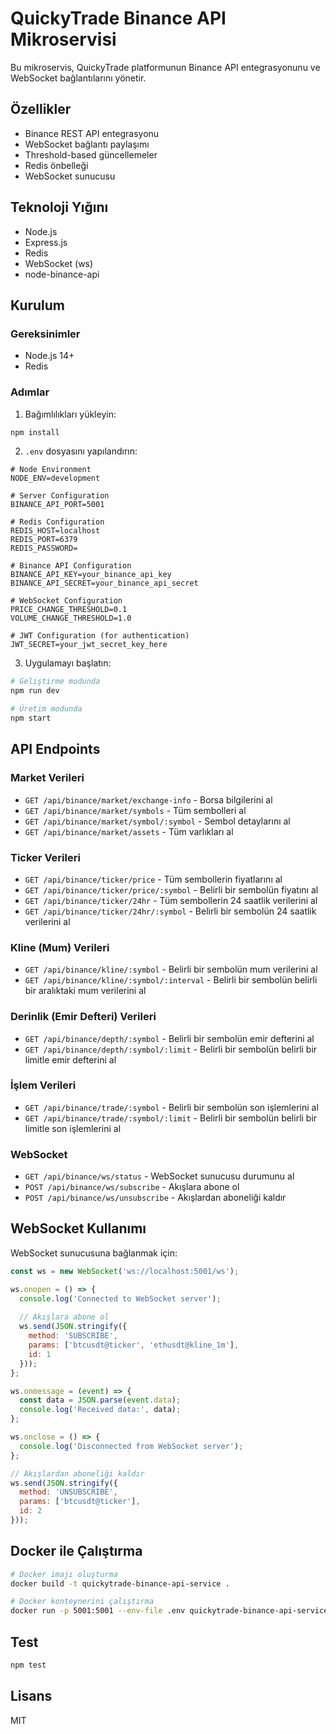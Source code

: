 # QuickyTrade Binance API Mikroservisi

Bu mikroservis, QuickyTrade platformunun Binance API entegrasyonunu ve WebSocket bağlantılarını yönetir.

## Özellikler

- Binance REST API entegrasyonu
- WebSocket bağlantı paylaşımı
- Threshold-based güncellemeler
- Redis önbelleği
- WebSocket sunucusu

## Teknoloji Yığını

- Node.js
- Express.js
- Redis
- WebSocket (ws)
- node-binance-api

## Kurulum

### Gereksinimler

- Node.js 14+
- Redis

### Adımlar

1. Bağımlılıkları yükleyin:

```bash
npm install
```

2. `.env` dosyasını yapılandırın:

```
# Node Environment
NODE_ENV=development

# Server Configuration
BINANCE_API_PORT=5001

# Redis Configuration
REDIS_HOST=localhost
REDIS_PORT=6379
REDIS_PASSWORD=

# Binance API Configuration
BINANCE_API_KEY=your_binance_api_key
BINANCE_API_SECRET=your_binance_api_secret

# WebSocket Configuration
PRICE_CHANGE_THRESHOLD=0.1
VOLUME_CHANGE_THRESHOLD=1.0

# JWT Configuration (for authentication)
JWT_SECRET=your_jwt_secret_key_here
```

3. Uygulamayı başlatın:

```bash
# Geliştirme modunda
npm run dev

# Üretim modunda
npm start
```

## API Endpoints

### Market Verileri

- `GET /api/binance/market/exchange-info` - Borsa bilgilerini al
- `GET /api/binance/market/symbols` - Tüm sembolleri al
- `GET /api/binance/market/symbol/:symbol` - Sembol detaylarını al
- `GET /api/binance/market/assets` - Tüm varlıkları al

### Ticker Verileri

- `GET /api/binance/ticker/price` - Tüm sembollerin fiyatlarını al
- `GET /api/binance/ticker/price/:symbol` - Belirli bir sembolün fiyatını al
- `GET /api/binance/ticker/24hr` - Tüm sembollerin 24 saatlik verilerini al
- `GET /api/binance/ticker/24hr/:symbol` - Belirli bir sembolün 24 saatlik verilerini al

### Kline (Mum) Verileri

- `GET /api/binance/kline/:symbol` - Belirli bir sembolün mum verilerini al
- `GET /api/binance/kline/:symbol/:interval` - Belirli bir sembolün belirli bir aralıktaki mum verilerini al

### Derinlik (Emir Defteri) Verileri

- `GET /api/binance/depth/:symbol` - Belirli bir sembolün emir defterini al
- `GET /api/binance/depth/:symbol/:limit` - Belirli bir sembolün belirli bir limitle emir defterini al

### İşlem Verileri

- `GET /api/binance/trade/:symbol` - Belirli bir sembolün son işlemlerini al
- `GET /api/binance/trade/:symbol/:limit` - Belirli bir sembolün belirli bir limitle son işlemlerini al

### WebSocket

- `GET /api/binance/ws/status` - WebSocket sunucusu durumunu al
- `POST /api/binance/ws/subscribe` - Akışlara abone ol
- `POST /api/binance/ws/unsubscribe` - Akışlardan aboneliği kaldır

## WebSocket Kullanımı

WebSocket sunucusuna bağlanmak için:

```javascript
const ws = new WebSocket('ws://localhost:5001/ws');

ws.onopen = () => {
  console.log('Connected to WebSocket server');
  
  // Akışlara abone ol
  ws.send(JSON.stringify({
    method: 'SUBSCRIBE',
    params: ['btcusdt@ticker', 'ethusdt@kline_1m'],
    id: 1
  }));
};

ws.onmessage = (event) => {
  const data = JSON.parse(event.data);
  console.log('Received data:', data);
};

ws.onclose = () => {
  console.log('Disconnected from WebSocket server');
};

// Akışlardan aboneliği kaldır
ws.send(JSON.stringify({
  method: 'UNSUBSCRIBE',
  params: ['btcusdt@ticker'],
  id: 2
}));
```

## Docker ile Çalıştırma

```bash
# Docker imajı oluşturma
docker build -t quickytrade-binance-api-service .

# Docker konteynerini çalıştırma
docker run -p 5001:5001 --env-file .env quickytrade-binance-api-service
```

## Test

```bash
npm test
```

## Lisans

MIT 